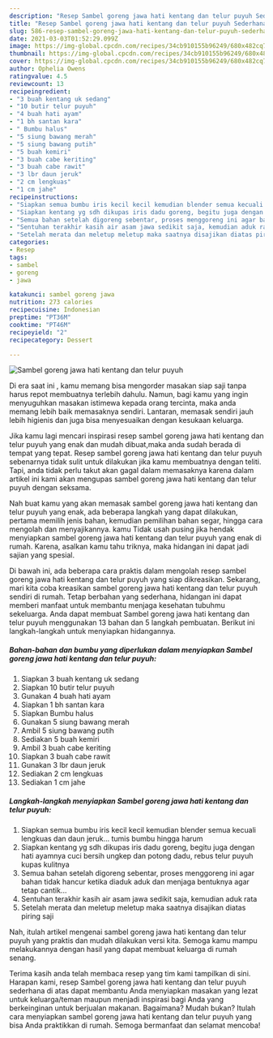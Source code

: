 ```yaml
---
description: "Resep Sambel goreng jawa hati kentang dan telur puyuh Sederhana dan Mudah Dibuat"
title: "Resep Sambel goreng jawa hati kentang dan telur puyuh Sederhana dan Mudah Dibuat"
slug: 586-resep-sambel-goreng-jawa-hati-kentang-dan-telur-puyuh-sederhana-dan-mudah-dibuat
date: 2021-03-03T01:52:29.099Z
image: https://img-global.cpcdn.com/recipes/34cb910155b96249/680x482cq70/sambel-goreng-jawa-hati-kentang-dan-telur-puyuh-foto-resep-utama.jpg
thumbnail: https://img-global.cpcdn.com/recipes/34cb910155b96249/680x482cq70/sambel-goreng-jawa-hati-kentang-dan-telur-puyuh-foto-resep-utama.jpg
cover: https://img-global.cpcdn.com/recipes/34cb910155b96249/680x482cq70/sambel-goreng-jawa-hati-kentang-dan-telur-puyuh-foto-resep-utama.jpg
author: Ophelia Owens
ratingvalue: 4.5
reviewcount: 13
recipeingredient:
- "3 buah kentang uk sedang"
- "10 butir telur puyuh"
- "4 buah hati ayam"
- "1 bh santan kara"
- " Bumbu halus"
- "5 siung bawang merah"
- "5 siung bawang putih"
- "5 buah kemiri"
- "3 buah cabe keriting"
- "3 buah cabe rawit"
- "3 lbr daun jeruk"
- "2 cm lengkuas"
- "1 cm jahe"
recipeinstructions:
- "Siapkan semua bumbu iris kecil kecil kemudian blender semua kecuali lengkuas dan daun jeruk... tumis bumbu hingga harum"
- "Siapkan kentang yg sdh dikupas iris dadu goreng, begitu juga dengan hati ayamnya cuci bersih ungkep dan potong dadu, rebus telur puyuh kupas kulitnya"
- "Semua bahan setelah digoreng sebentar, proses menggoreng ini agar bahan tidak hancur ketika diaduk aduk dan menjaga bentuknya agar tetap cantik..."
- "Sentuhan terakhir kasih air asam jawa sedikit saja, kemudian aduk rata"
- "Setelah merata dan meletup meletup maka saatnya disajikan diatas piring saji"
categories:
- Resep
tags:
- sambel
- goreng
- jawa

katakunci: sambel goreng jawa 
nutrition: 273 calories
recipecuisine: Indonesian
preptime: "PT36M"
cooktime: "PT46M"
recipeyield: "2"
recipecategory: Dessert

---
```



![Sambel goreng jawa hati kentang dan telur puyuh](https://img-global.cpcdn.com/recipes/34cb910155b96249/680x482cq70/sambel-goreng-jawa-hati-kentang-dan-telur-puyuh-foto-resep-utama.jpg)

Di era  saat ini , kamu memang bisa mengorder masakan siap saji tanpa harus repot membuatnya terlebih dahulu. Namun, bagi kamu yang ingin menyuguhkan masakan istimewa kepada orang tercinta, maka anda memang lebih baik memasaknya sendiri. Lantaran, memasak sendiri jauh lebih higienis dan juga bisa menyesuaikan dengan kesukaan keluarga.

Jika kamu lagi mencari inspirasi resep sambel goreng jawa hati kentang dan telur puyuh yang enak dan mudah dibuat,maka anda sudah berada di tempat yang tepat. Resep sambel goreng jawa hati kentang dan telur puyuh  sebenarnya tidak sulit untuk dilakukan jika kamu membuatnya dengan teliti. Tapi, anda tidak perlu takut akan gagal dalam memasaknya 
karena dalam artikel ini kami akan mengupas sambel goreng jawa hati kentang dan telur puyuh dengan seksama.  



Nah buat kamu yang akan memasak sambel goreng jawa hati kentang dan telur puyuh yang enak, ada beberapa langkah yang dapat dilakukan, pertama memilih jenis bahan, kemudian pemilihan bahan segar, hingga cara mengolah dan menyajikannya. kamu Tidak usah pusing jika hendak menyiapkan sambel goreng jawa hati kentang dan telur puyuh yang enak di rumah. Karena, asalkan kamu  tahu triknya, maka hidangan ini dapat jadi sajian yang spesial.

Di bawah ini, ada beberapa cara praktis  dalam mengolah resep sambel goreng jawa hati kentang dan telur puyuh yang siap dikreasikan. Sekarang, mari kita coba kreasikan sambel goreng jawa hati kentang dan telur puyuh sendiri di rumah. Tetap berbahan yang sederhana, hidangan ini dapat memberi manfaat untuk membantu menjaga kesehatan tubuhmu sekeluarga. Anda dapat membuat Sambel goreng jawa hati kentang dan telur puyuh menggunakan 13 bahan dan 5 langkah pembuatan. Berikut ini langkah-langkah untuk menyiapkan hidangannya.

<!--inarticleads1-->

##### Bahan-bahan dan bumbu yang diperlukan dalam menyiapkan Sambel goreng jawa hati kentang dan telur puyuh:

1. Siapkan 3 buah kentang uk sedang
1. Siapkan 10 butir telur puyuh
1. Gunakan 4 buah hati ayam
1. Siapkan 1 bh santan kara
1. Siapkan  Bumbu halus
1. Gunakan 5 siung bawang merah
1. Ambil 5 siung bawang putih
1. Sediakan 5 buah kemiri
1. Ambil 3 buah cabe keriting
1. Siapkan 3 buah cabe rawit
1. Gunakan 3 lbr daun jeruk
1. Sediakan 2 cm lengkuas
1. Sediakan 1 cm jahe




<!--inarticleads2-->

##### Langkah-langkah menyiapkan Sambel goreng jawa hati kentang dan telur puyuh:

1. Siapkan semua bumbu iris kecil kecil kemudian blender semua kecuali lengkuas dan daun jeruk... tumis bumbu hingga harum
1. Siapkan kentang yg sdh dikupas iris dadu goreng, begitu juga dengan hati ayamnya cuci bersih ungkep dan potong dadu, rebus telur puyuh kupas kulitnya
1. Semua bahan setelah digoreng sebentar, proses menggoreng ini agar bahan tidak hancur ketika diaduk aduk dan menjaga bentuknya agar tetap cantik...
1. Sentuhan terakhir kasih air asam jawa sedikit saja, kemudian aduk rata
1. Setelah merata dan meletup meletup maka saatnya disajikan diatas piring saji




Nah, itulah artikel mengenai  sambel goreng jawa hati kentang dan telur puyuh  yang praktis dan mudah dilakukan versi kita. Semoga kamu mampu melakukannya dengan hasil yang dapat membuat keluarga di rumah senang. 

Terima kasih anda telah membaca resep yang tim kami tampilkan di sini. Harapan kami, resep  Sambel goreng jawa hati kentang dan telur puyuh sederhana di atas dapat membantu Anda menyiapkan masakan yang lezat untuk keluarga/teman maupun menjadi inspirasi bagi Anda yang berkeinginan untuk berjualan makanan. Bagaimana? Mudah bukan? Itulah cara menyiapkan sambel goreng jawa hati kentang dan telur puyuh yang bisa Anda praktikkan di rumah. Semoga bermanfaat dan selamat mencoba!

